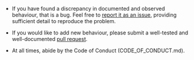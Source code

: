* If you have found a discrepancy in documented and observed behaviour, that
  is a bug.  Feel free to [report it as an
  issue](https://github.com/cipherstash/ruby-ore-rs/issues), providing
  sufficient detail to reproduce the problem.

* If you would like to add new behaviour, please submit a well-tested and
  well-documented [pull
  request](https://github.com/cipherstash/ruby-ore-rs/pulls).

* At all times, abide by the Code of Conduct (CODE_OF_CONDUCT.md).
